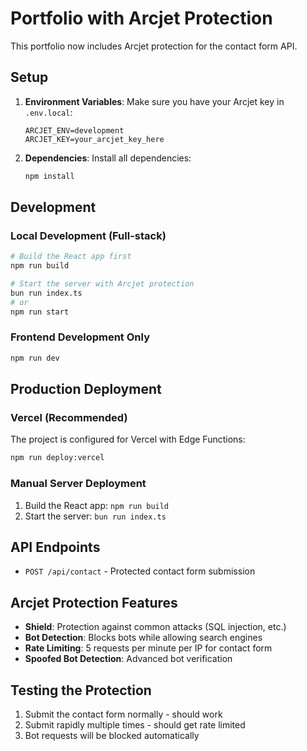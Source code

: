 # Portfolio with Arcjet Protection

This portfolio now includes Arcjet protection for the contact form API.

## Setup

1. **Environment Variables**: Make sure you have your Arcjet key in `.env.local`:
   ```
   ARCJET_ENV=development
   ARCJET_KEY=your_arcjet_key_here
   ```

2. **Dependencies**: Install all dependencies:
   ```bash
   npm install
   ```

## Development

### Local Development (Full-stack)
```bash
# Build the React app first
npm run build

# Start the server with Arcjet protection
bun run index.ts
# or
npm run start
```

### Frontend Development Only
```bash
npm run dev
```

## Production Deployment

### Vercel (Recommended)
The project is configured for Vercel with Edge Functions:
```bash
npm run deploy:vercel
```

### Manual Server Deployment
1. Build the React app: `npm run build`
2. Start the server: `bun run index.ts`

## API Endpoints

- `POST /api/contact` - Protected contact form submission

## Arcjet Protection Features

- **Shield**: Protection against common attacks (SQL injection, etc.)
- **Bot Detection**: Blocks bots while allowing search engines
- **Rate Limiting**: 5 requests per minute per IP for contact form
- **Spoofed Bot Detection**: Advanced bot verification

## Testing the Protection

1. Submit the contact form normally - should work
2. Submit rapidly multiple times - should get rate limited
3. Bot requests will be blocked automatically
